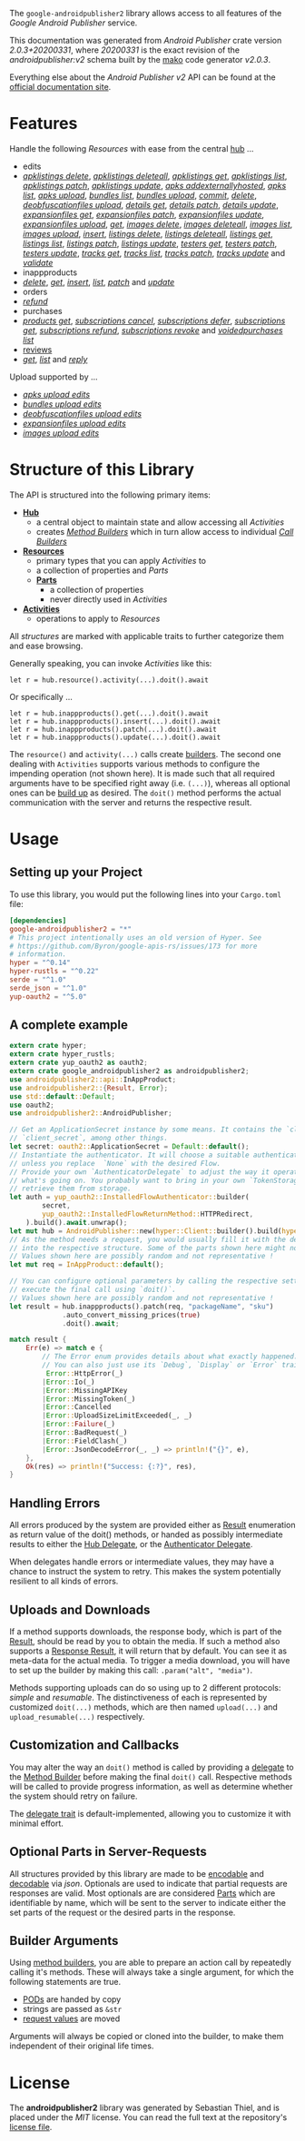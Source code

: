 <!---
DO NOT EDIT !
This file was generated automatically from 'src/mako/api/README.md.mako'
DO NOT EDIT !
-->
The `google-androidpublisher2` library allows access to all features of the *Google Android Publisher* service.

This documentation was generated from *Android Publisher* crate version *2.0.3+20200331*, where *20200331* is the exact revision of the *androidpublisher:v2* schema built by the [mako](http://www.makotemplates.org/) code generator *v2.0.3*.

Everything else about the *Android Publisher* *v2* API can be found at the
[official documentation site](https://developers.google.com/android-publisher).
# Features

Handle the following *Resources* with ease from the central [hub](https://docs.rs/google-androidpublisher2/2.0.3+20200331/google_androidpublisher2/AndroidPublisher) ... 

* edits
 * [*apklistings delete*](https://docs.rs/google-androidpublisher2/2.0.3+20200331/google_androidpublisher2/api::EditApklistingDeleteCall), [*apklistings deleteall*](https://docs.rs/google-androidpublisher2/2.0.3+20200331/google_androidpublisher2/api::EditApklistingDeleteallCall), [*apklistings get*](https://docs.rs/google-androidpublisher2/2.0.3+20200331/google_androidpublisher2/api::EditApklistingGetCall), [*apklistings list*](https://docs.rs/google-androidpublisher2/2.0.3+20200331/google_androidpublisher2/api::EditApklistingListCall), [*apklistings patch*](https://docs.rs/google-androidpublisher2/2.0.3+20200331/google_androidpublisher2/api::EditApklistingPatchCall), [*apklistings update*](https://docs.rs/google-androidpublisher2/2.0.3+20200331/google_androidpublisher2/api::EditApklistingUpdateCall), [*apks addexternallyhosted*](https://docs.rs/google-androidpublisher2/2.0.3+20200331/google_androidpublisher2/api::EditApkAddexternallyhostedCall), [*apks list*](https://docs.rs/google-androidpublisher2/2.0.3+20200331/google_androidpublisher2/api::EditApkListCall), [*apks upload*](https://docs.rs/google-androidpublisher2/2.0.3+20200331/google_androidpublisher2/api::EditApkUploadCall), [*bundles list*](https://docs.rs/google-androidpublisher2/2.0.3+20200331/google_androidpublisher2/api::EditBundleListCall), [*bundles upload*](https://docs.rs/google-androidpublisher2/2.0.3+20200331/google_androidpublisher2/api::EditBundleUploadCall), [*commit*](https://docs.rs/google-androidpublisher2/2.0.3+20200331/google_androidpublisher2/api::EditCommitCall), [*delete*](https://docs.rs/google-androidpublisher2/2.0.3+20200331/google_androidpublisher2/api::EditDeleteCall), [*deobfuscationfiles upload*](https://docs.rs/google-androidpublisher2/2.0.3+20200331/google_androidpublisher2/api::EditDeobfuscationfileUploadCall), [*details get*](https://docs.rs/google-androidpublisher2/2.0.3+20200331/google_androidpublisher2/api::EditDetailGetCall), [*details patch*](https://docs.rs/google-androidpublisher2/2.0.3+20200331/google_androidpublisher2/api::EditDetailPatchCall), [*details update*](https://docs.rs/google-androidpublisher2/2.0.3+20200331/google_androidpublisher2/api::EditDetailUpdateCall), [*expansionfiles get*](https://docs.rs/google-androidpublisher2/2.0.3+20200331/google_androidpublisher2/api::EditExpansionfileGetCall), [*expansionfiles patch*](https://docs.rs/google-androidpublisher2/2.0.3+20200331/google_androidpublisher2/api::EditExpansionfilePatchCall), [*expansionfiles update*](https://docs.rs/google-androidpublisher2/2.0.3+20200331/google_androidpublisher2/api::EditExpansionfileUpdateCall), [*expansionfiles upload*](https://docs.rs/google-androidpublisher2/2.0.3+20200331/google_androidpublisher2/api::EditExpansionfileUploadCall), [*get*](https://docs.rs/google-androidpublisher2/2.0.3+20200331/google_androidpublisher2/api::EditGetCall), [*images delete*](https://docs.rs/google-androidpublisher2/2.0.3+20200331/google_androidpublisher2/api::EditImageDeleteCall), [*images deleteall*](https://docs.rs/google-androidpublisher2/2.0.3+20200331/google_androidpublisher2/api::EditImageDeleteallCall), [*images list*](https://docs.rs/google-androidpublisher2/2.0.3+20200331/google_androidpublisher2/api::EditImageListCall), [*images upload*](https://docs.rs/google-androidpublisher2/2.0.3+20200331/google_androidpublisher2/api::EditImageUploadCall), [*insert*](https://docs.rs/google-androidpublisher2/2.0.3+20200331/google_androidpublisher2/api::EditInsertCall), [*listings delete*](https://docs.rs/google-androidpublisher2/2.0.3+20200331/google_androidpublisher2/api::EditListingDeleteCall), [*listings deleteall*](https://docs.rs/google-androidpublisher2/2.0.3+20200331/google_androidpublisher2/api::EditListingDeleteallCall), [*listings get*](https://docs.rs/google-androidpublisher2/2.0.3+20200331/google_androidpublisher2/api::EditListingGetCall), [*listings list*](https://docs.rs/google-androidpublisher2/2.0.3+20200331/google_androidpublisher2/api::EditListingListCall), [*listings patch*](https://docs.rs/google-androidpublisher2/2.0.3+20200331/google_androidpublisher2/api::EditListingPatchCall), [*listings update*](https://docs.rs/google-androidpublisher2/2.0.3+20200331/google_androidpublisher2/api::EditListingUpdateCall), [*testers get*](https://docs.rs/google-androidpublisher2/2.0.3+20200331/google_androidpublisher2/api::EditTesterGetCall), [*testers patch*](https://docs.rs/google-androidpublisher2/2.0.3+20200331/google_androidpublisher2/api::EditTesterPatchCall), [*testers update*](https://docs.rs/google-androidpublisher2/2.0.3+20200331/google_androidpublisher2/api::EditTesterUpdateCall), [*tracks get*](https://docs.rs/google-androidpublisher2/2.0.3+20200331/google_androidpublisher2/api::EditTrackGetCall), [*tracks list*](https://docs.rs/google-androidpublisher2/2.0.3+20200331/google_androidpublisher2/api::EditTrackListCall), [*tracks patch*](https://docs.rs/google-androidpublisher2/2.0.3+20200331/google_androidpublisher2/api::EditTrackPatchCall), [*tracks update*](https://docs.rs/google-androidpublisher2/2.0.3+20200331/google_androidpublisher2/api::EditTrackUpdateCall) and [*validate*](https://docs.rs/google-androidpublisher2/2.0.3+20200331/google_androidpublisher2/api::EditValidateCall)
* inappproducts
 * [*delete*](https://docs.rs/google-androidpublisher2/2.0.3+20200331/google_androidpublisher2/api::InappproductDeleteCall), [*get*](https://docs.rs/google-androidpublisher2/2.0.3+20200331/google_androidpublisher2/api::InappproductGetCall), [*insert*](https://docs.rs/google-androidpublisher2/2.0.3+20200331/google_androidpublisher2/api::InappproductInsertCall), [*list*](https://docs.rs/google-androidpublisher2/2.0.3+20200331/google_androidpublisher2/api::InappproductListCall), [*patch*](https://docs.rs/google-androidpublisher2/2.0.3+20200331/google_androidpublisher2/api::InappproductPatchCall) and [*update*](https://docs.rs/google-androidpublisher2/2.0.3+20200331/google_androidpublisher2/api::InappproductUpdateCall)
* orders
 * [*refund*](https://docs.rs/google-androidpublisher2/2.0.3+20200331/google_androidpublisher2/api::OrderRefundCall)
* purchases
 * [*products get*](https://docs.rs/google-androidpublisher2/2.0.3+20200331/google_androidpublisher2/api::PurchaseProductGetCall), [*subscriptions cancel*](https://docs.rs/google-androidpublisher2/2.0.3+20200331/google_androidpublisher2/api::PurchaseSubscriptionCancelCall), [*subscriptions defer*](https://docs.rs/google-androidpublisher2/2.0.3+20200331/google_androidpublisher2/api::PurchaseSubscriptionDeferCall), [*subscriptions get*](https://docs.rs/google-androidpublisher2/2.0.3+20200331/google_androidpublisher2/api::PurchaseSubscriptionGetCall), [*subscriptions refund*](https://docs.rs/google-androidpublisher2/2.0.3+20200331/google_androidpublisher2/api::PurchaseSubscriptionRefundCall), [*subscriptions revoke*](https://docs.rs/google-androidpublisher2/2.0.3+20200331/google_androidpublisher2/api::PurchaseSubscriptionRevokeCall) and [*voidedpurchases list*](https://docs.rs/google-androidpublisher2/2.0.3+20200331/google_androidpublisher2/api::PurchaseVoidedpurchaseListCall)
* [reviews](https://docs.rs/google-androidpublisher2/2.0.3+20200331/google_androidpublisher2/api::Review)
 * [*get*](https://docs.rs/google-androidpublisher2/2.0.3+20200331/google_androidpublisher2/api::ReviewGetCall), [*list*](https://docs.rs/google-androidpublisher2/2.0.3+20200331/google_androidpublisher2/api::ReviewListCall) and [*reply*](https://docs.rs/google-androidpublisher2/2.0.3+20200331/google_androidpublisher2/api::ReviewReplyCall)


Upload supported by ...

* [*apks upload edits*](https://docs.rs/google-androidpublisher2/2.0.3+20200331/google_androidpublisher2/api::EditApkUploadCall)
* [*bundles upload edits*](https://docs.rs/google-androidpublisher2/2.0.3+20200331/google_androidpublisher2/api::EditBundleUploadCall)
* [*deobfuscationfiles upload edits*](https://docs.rs/google-androidpublisher2/2.0.3+20200331/google_androidpublisher2/api::EditDeobfuscationfileUploadCall)
* [*expansionfiles upload edits*](https://docs.rs/google-androidpublisher2/2.0.3+20200331/google_androidpublisher2/api::EditExpansionfileUploadCall)
* [*images upload edits*](https://docs.rs/google-androidpublisher2/2.0.3+20200331/google_androidpublisher2/api::EditImageUploadCall)



# Structure of this Library

The API is structured into the following primary items:

* **[Hub](https://docs.rs/google-androidpublisher2/2.0.3+20200331/google_androidpublisher2/AndroidPublisher)**
    * a central object to maintain state and allow accessing all *Activities*
    * creates [*Method Builders*](https://docs.rs/google-androidpublisher2/2.0.3+20200331/google_androidpublisher2/client::MethodsBuilder) which in turn
      allow access to individual [*Call Builders*](https://docs.rs/google-androidpublisher2/2.0.3+20200331/google_androidpublisher2/client::CallBuilder)
* **[Resources](https://docs.rs/google-androidpublisher2/2.0.3+20200331/google_androidpublisher2/client::Resource)**
    * primary types that you can apply *Activities* to
    * a collection of properties and *Parts*
    * **[Parts](https://docs.rs/google-androidpublisher2/2.0.3+20200331/google_androidpublisher2/client::Part)**
        * a collection of properties
        * never directly used in *Activities*
* **[Activities](https://docs.rs/google-androidpublisher2/2.0.3+20200331/google_androidpublisher2/client::CallBuilder)**
    * operations to apply to *Resources*

All *structures* are marked with applicable traits to further categorize them and ease browsing.

Generally speaking, you can invoke *Activities* like this:

```Rust,ignore
let r = hub.resource().activity(...).doit().await
```

Or specifically ...

```ignore
let r = hub.inappproducts().get(...).doit().await
let r = hub.inappproducts().insert(...).doit().await
let r = hub.inappproducts().patch(...).doit().await
let r = hub.inappproducts().update(...).doit().await
```

The `resource()` and `activity(...)` calls create [builders][builder-pattern]. The second one dealing with `Activities` 
supports various methods to configure the impending operation (not shown here). It is made such that all required arguments have to be 
specified right away (i.e. `(...)`), whereas all optional ones can be [build up][builder-pattern] as desired.
The `doit()` method performs the actual communication with the server and returns the respective result.

# Usage

## Setting up your Project

To use this library, you would put the following lines into your `Cargo.toml` file:

```toml
[dependencies]
google-androidpublisher2 = "*"
# This project intentionally uses an old version of Hyper. See
# https://github.com/Byron/google-apis-rs/issues/173 for more
# information.
hyper = "^0.14"
hyper-rustls = "^0.22"
serde = "^1.0"
serde_json = "^1.0"
yup-oauth2 = "^5.0"
```

## A complete example

```Rust
extern crate hyper;
extern crate hyper_rustls;
extern crate yup_oauth2 as oauth2;
extern crate google_androidpublisher2 as androidpublisher2;
use androidpublisher2::api::InAppProduct;
use androidpublisher2::{Result, Error};
use std::default::Default;
use oauth2;
use androidpublisher2::AndroidPublisher;

// Get an ApplicationSecret instance by some means. It contains the `client_id` and 
// `client_secret`, among other things.
let secret: oauth2::ApplicationSecret = Default::default();
// Instantiate the authenticator. It will choose a suitable authentication flow for you, 
// unless you replace  `None` with the desired Flow.
// Provide your own `AuthenticatorDelegate` to adjust the way it operates and get feedback about 
// what's going on. You probably want to bring in your own `TokenStorage` to persist tokens and
// retrieve them from storage.
let auth = yup_oauth2::InstalledFlowAuthenticator::builder(
        secret,
        yup_oauth2::InstalledFlowReturnMethod::HTTPRedirect,
    ).build().await.unwrap();
let mut hub = AndroidPublisher::new(hyper::Client::builder().build(hyper_rustls::HttpsConnector::with_native_roots()), auth);
// As the method needs a request, you would usually fill it with the desired information
// into the respective structure. Some of the parts shown here might not be applicable !
// Values shown here are possibly random and not representative !
let mut req = InAppProduct::default();

// You can configure optional parameters by calling the respective setters at will, and
// execute the final call using `doit()`.
// Values shown here are possibly random and not representative !
let result = hub.inappproducts().patch(req, "packageName", "sku")
             .auto_convert_missing_prices(true)
             .doit().await;

match result {
    Err(e) => match e {
        // The Error enum provides details about what exactly happened.
        // You can also just use its `Debug`, `Display` or `Error` traits
         Error::HttpError(_)
        |Error::Io(_)
        |Error::MissingAPIKey
        |Error::MissingToken(_)
        |Error::Cancelled
        |Error::UploadSizeLimitExceeded(_, _)
        |Error::Failure(_)
        |Error::BadRequest(_)
        |Error::FieldClash(_)
        |Error::JsonDecodeError(_, _) => println!("{}", e),
    },
    Ok(res) => println!("Success: {:?}", res),
}

```
## Handling Errors

All errors produced by the system are provided either as [Result](https://docs.rs/google-androidpublisher2/2.0.3+20200331/google_androidpublisher2/client::Result) enumeration as return value of
the doit() methods, or handed as possibly intermediate results to either the 
[Hub Delegate](https://docs.rs/google-androidpublisher2/2.0.3+20200331/google_androidpublisher2/client::Delegate), or the [Authenticator Delegate](https://docs.rs/yup-oauth2/*/yup_oauth2/trait.AuthenticatorDelegate.html).

When delegates handle errors or intermediate values, they may have a chance to instruct the system to retry. This 
makes the system potentially resilient to all kinds of errors.

## Uploads and Downloads
If a method supports downloads, the response body, which is part of the [Result](https://docs.rs/google-androidpublisher2/2.0.3+20200331/google_androidpublisher2/client::Result), should be
read by you to obtain the media.
If such a method also supports a [Response Result](https://docs.rs/google-androidpublisher2/2.0.3+20200331/google_androidpublisher2/client::ResponseResult), it will return that by default.
You can see it as meta-data for the actual media. To trigger a media download, you will have to set up the builder by making
this call: `.param("alt", "media")`.

Methods supporting uploads can do so using up to 2 different protocols: 
*simple* and *resumable*. The distinctiveness of each is represented by customized 
`doit(...)` methods, which are then named `upload(...)` and `upload_resumable(...)` respectively.

## Customization and Callbacks

You may alter the way an `doit()` method is called by providing a [delegate](https://docs.rs/google-androidpublisher2/2.0.3+20200331/google_androidpublisher2/client::Delegate) to the 
[Method Builder](https://docs.rs/google-androidpublisher2/2.0.3+20200331/google_androidpublisher2/client::CallBuilder) before making the final `doit()` call. 
Respective methods will be called to provide progress information, as well as determine whether the system should 
retry on failure.

The [delegate trait](https://docs.rs/google-androidpublisher2/2.0.3+20200331/google_androidpublisher2/client::Delegate) is default-implemented, allowing you to customize it with minimal effort.

## Optional Parts in Server-Requests

All structures provided by this library are made to be [encodable](https://docs.rs/google-androidpublisher2/2.0.3+20200331/google_androidpublisher2/client::RequestValue) and 
[decodable](https://docs.rs/google-androidpublisher2/2.0.3+20200331/google_androidpublisher2/client::ResponseResult) via *json*. Optionals are used to indicate that partial requests are responses 
are valid.
Most optionals are are considered [Parts](https://docs.rs/google-androidpublisher2/2.0.3+20200331/google_androidpublisher2/client::Part) which are identifiable by name, which will be sent to 
the server to indicate either the set parts of the request or the desired parts in the response.

## Builder Arguments

Using [method builders](https://docs.rs/google-androidpublisher2/2.0.3+20200331/google_androidpublisher2/client::CallBuilder), you are able to prepare an action call by repeatedly calling it's methods.
These will always take a single argument, for which the following statements are true.

* [PODs][wiki-pod] are handed by copy
* strings are passed as `&str`
* [request values](https://docs.rs/google-androidpublisher2/2.0.3+20200331/google_androidpublisher2/client::RequestValue) are moved

Arguments will always be copied or cloned into the builder, to make them independent of their original life times.

[wiki-pod]: http://en.wikipedia.org/wiki/Plain_old_data_structure
[builder-pattern]: http://en.wikipedia.org/wiki/Builder_pattern
[google-go-api]: https://github.com/google/google-api-go-client

# License
The **androidpublisher2** library was generated by Sebastian Thiel, and is placed 
under the *MIT* license.
You can read the full text at the repository's [license file][repo-license].

[repo-license]: https://github.com/Byron/google-apis-rsblob/main/LICENSE.md
